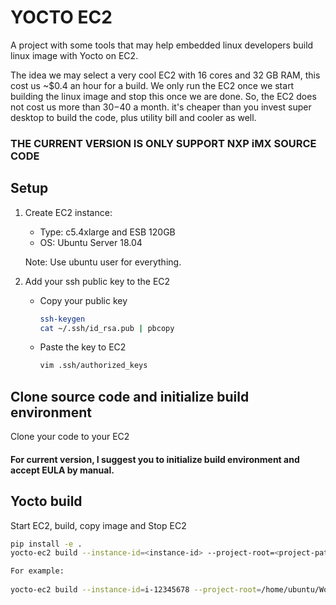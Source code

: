 # YOCTO EC2

A project with some tools that may help embedded linux developers build linux image with Yocto on EC2.

The idea we may select a very cool EC2 with 16 cores and 32 GB RAM, this cost us ~$0.4 an hour for a build. We only run the EC2 once we start building the linux image and stop this once we are done. So, the EC2 does not cost us more than $30-$40 a month. it's cheaper than you invest super desktop to build the code, plus utility bill and cooler as well.

### THE CURRENT VERSION IS ONLY SUPPORT NXP iMX SOURCE CODE

## Setup
1. Create EC2 instance: 
    - Type: c5.4xlarge and ESB 120GB
    - OS: Ubuntu Server 18.04
    
    Note: Use ubuntu user for everything.

2. Add your ssh public key to the EC2

    - Copy your public key
        ```bash
        ssh-keygen
        cat ~/.ssh/id_rsa.pub | pbcopy
        ```
    - Paste the key to EC2
        ```bash
        vim .ssh/authorized_keys
        ```

## Clone source code and initialize build environment

Clone your code to your EC2

#### For current version, I suggest you to initialize build environment and accept EULA by manual.

## Yocto build

Start EC2, build, copy image and Stop EC2

```bash
pip install -e .
yocto-ec2 build --instance-id=<instance-id> --project-root=<project-path> --DISTRO=<distro> --MACHINE=<machine> --IMAGE=<image>

For example:
 
yocto-ec2 build --instance-id=i-12345678 --project-root=/home/ubuntu/Workspace/iMX6ULEVK/ --DISTRO=fsl-imx-fb --MACHINE=imx6ulevk --IMAGE=core-image-base
```

